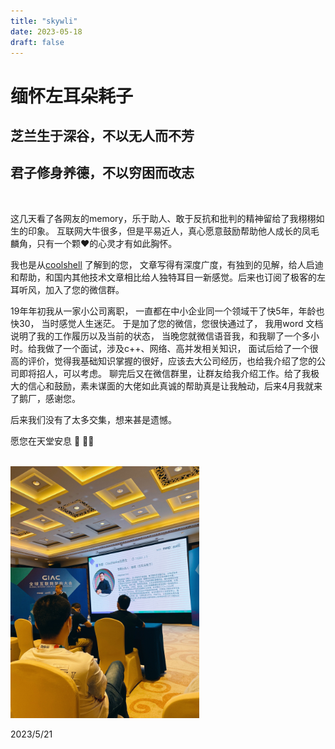 ```yaml
--- 
title: "skywli"
date: 2023-05-18
draft: false
---
```

# 缅怀左耳朵耗子

## 芝兰生于深谷，不以无人而不芳

## 君子修身养德，不以穷困而改志
<br>

这几天看了各网友的memory，乐于助人、敢于反抗和批判的精神留给了我栩栩如生的印象。 互联网大牛很多，但是平易近人，真心愿意鼓励帮助他人成长的凤毛麟角，只有一个颗❤️的心灵才有如此胸怀。

我也是从[coolshell](https://coolshell.cn/) 了解到的您， 文章写得有深度广度，有独到的见解，给人启迪和帮助，和国内其他技术文章相比给人独特耳目一新感觉。后来也订阅了极客的左耳听风，加入了您的微信群。

19年年初我从一家小公司离职， 一直都在中小企业同一个领域干了快5年，年龄也快30， 当时感觉人生迷茫。 于是加了您的微信，您很快通过了， 我用word 文档说明了我的工作履历以及当前的状态， 当晚您就微信语音我，和我聊了一个多小时。给我做了一个面试，涉及c++、网络、高并发相关知识， 面试后给了一个很高的评价，觉得我基础知识掌握的很好，应该去大公司经历，也给我介绍了您的公司即将招人，可以考虑。 聊完后又在微信群里，让群友给我介绍工作。给了我极大的信心和鼓励，素未谋面的大佬如此真诚的帮助真是让我触动，后来4月我就来了鹅厂，感谢您。

后来我们没有了太多交集，想来甚是遗憾。

愿您在天堂安息  🙏 🙏🙏

<br>
<img src="./images/1.JPG" width="60%" >

2023/5/21
